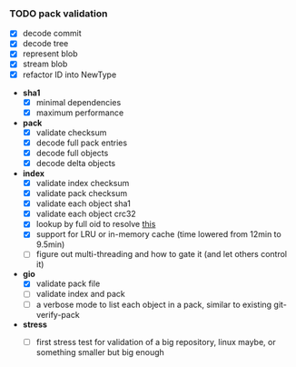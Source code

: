 ### TODO pack validation

* [x] decode commit
* [x] decode tree
* [x] represent blob
* [x] stream blob
* [x] refactor ID into NewType
* **sha1**
   * [x] minimal dependencies
   * [x] maximum performance
* **pack**
   * [x] validate checksum
   * [x] decode full pack entries
   * [x] decode full objects
   * [x] decode delta objects
* **index**
   * [x] validate index checksum
   * [x] validate pack checksum
   * [x] validate each object sha1
   * [x] validate each object crc32
   * [x] lookup by full oid to resolve [this](https://github.com/Byron/git-oxide/blob/053045bb23e2a85e2a1d16eeb65c399dfabba5b4/git-odb/tests/pack/index.rs#L27)
   * [x] support for LRU or in-memory cache (time lowered from 12min to 9.5min)
   * [ ] figure out multi-threading and how to gate it (and let others control it)
* **gio**
   * [x] validate pack file
   * [ ] validate index and pack
   * [ ] a verbose mode to list each object in a pack, similar to existing git-verify-pack
* **stress**
  * [ ] first stress test for validation of a big repository, linux maybe, or something smaller but big enough

